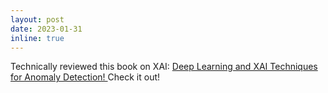 ```yaml
---
layout: post
date: 2023-01-31
inline: true
---
```


Technically reviewed this book on XAI: [Deep Learning and XAI Techniques for Anomaly Detection!
](https://www.amazon.com/Deep-Learning-Techniques-Anomaly-Detection/dp/180461775X) Check it out!
